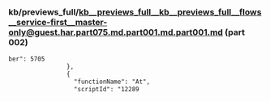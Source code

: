 ### kb/previews_full/kb__previews_full__kb__previews_full__flows__service-first__master-only@guest.har.part075.md.part001.md.part001.md (part 002)

```md
ber": 5705
                },
                {
                  "functionName": "At",
                  "scriptId": "12289
```

```
